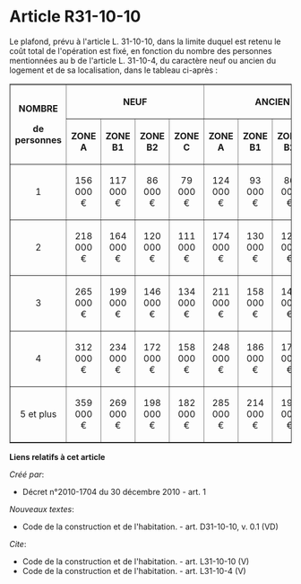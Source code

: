 # Article R31-10-10

Le plafond, prévu à l'article L. 31-10-10, dans la limite duquel est retenu le coût total de l'opération est fixé, en
fonction du nombre des personnes mentionnées au b de l'article L. 31-10-4, du caractère neuf ou ancien du logement et de sa
localisation, dans le tableau ci-après : 

<table width="750" border="1">
  <tbody>
    <tr>
      <th rowspan="2">

NOMBRE 

de personnes 

</th>
      <th colspan="4">

NEUF 

</th>
      <th colspan="4">

ANCIEN 

</th>
    </tr>
    <tr>
      <th>

ZONE A 

</th>
      <th>

ZONE B1 

</th>
      <th>

ZONE B2 

</th>
      <th>

ZONE C 

</th>
      <th>

ZONE A 

</th>
      <th>

ZONE B1 

</th>
      <th>

ZONE B2 

</th>
      <th>

ZONE C 

</th>
    </tr>
    <tr>
      <td align="center">

1 

</td>
      <td align="center">

156 000 € 

</td>
      <td align="center">

117 000 € 

</td>
      <td align="center">

86 000 € 

</td>
      <td align="center">

79 000 € 

</td>
      <td align="center">

124 000 € 

</td>
      <td align="center">

93 000 € 

</td>
      <td align="center">

86 000 € 

</td>
      <td align="center">

79 000 € 

</td>
    </tr>
    <tr>
      <td align="center">

2 

</td>
      <td align="center">

218 000 € 

</td>
      <td align="center">

164 000 € 

</td>
      <td align="center">

120 000 € 

</td>
      <td align="center">

111 000 € 

</td>
      <td align="center">

174 000 € 

</td>
      <td align="center">

130 000 € 

</td>
      <td align="center">

120 000 € 

</td>
      <td align="center">

111 000 € 

</td>
    </tr>
    <tr>
      <td align="center">

3 

</td>
      <td align="center">

265 000 € 

</td>
      <td align="center">

199 000 € 

</td>
      <td align="center">

146 000 € 

</td>
      <td align="center">

134 000 € 

</td>
      <td align="center">

211 000 € 

</td>
      <td align="center">

158 000 € 

</td>
      <td align="center">

146 000 € 

</td>
      <td align="center">

134 000 € 

</td>
    </tr>
    <tr>
      <td align="center">

4 

</td>
      <td align="center">

312 000 € 

</td>
      <td align="center">

234 000 € 

</td>
      <td align="center">

172 000 € 

</td>
      <td align="center">

158 000 € 

</td>
      <td align="center">

248 000 € 

</td>
      <td align="center">

186 000 € 

</td>
      <td align="center">

172 000 € 

</td>
      <td align="center">

158 000 € 

</td>
    </tr>
    <tr>
      <td align="center">

5 et plus 

</td>
      <td align="center">

359 000 € 

</td>
      <td align="center">

269 000 € 

</td>
      <td align="center">

198 000 € 

</td>
      <td align="center">

182 000 € 

</td>
      <td align="center">

285 000 € 

</td>
      <td align="center">

214 000 € 

</td>
      <td align="center">

198 000 € 

</td>
      <td align="center">182 000 €</td>
    </tr>
  </tbody>
</table>

**Liens relatifs à cet article**

_Créé par_:

  - Décret n°2010-1704 du 30 décembre 2010 - art. 1

_Nouveaux textes_:

  - Code de la construction et de l'habitation. - art. D31-10-10, v. 0.1 (VD)

_Cite_:

  - Code de la construction et de l'habitation. - art. L31-10-10 (V)
  - Code de la construction et de l'habitation. - art. L31-10-4 (V)
